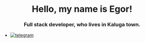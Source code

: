 <div id="header" align="center">
  <h1>Hello, my name is Egor!</h1>
  <h3>Full stack developer, who lives in Kaluga town.</h3>
</div>
<div id="contact-links">
  <ul id="contacts">
    <li class="contact">
      <a href="https://t.me/terrifycreapy">
        <img src="https://store-images.s-microsoft.com/image/apps.55245.13537716651231321.3067a421-6c2f-48a9-b77c-1e38e19146e6.10e2aa49-52ca-4e79-9a61-b6422978afb9" alt="telegram">
      </a>  
    </li>
  </ul>
</div>

